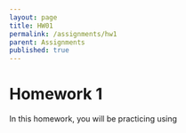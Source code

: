 ```yaml
---
layout: page
title: HW01  
permalink: /assignments/hw1
parent: Assignments
published: true
---
```


# Homework 1 

In this homework, you will be practicing using 
